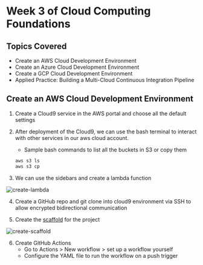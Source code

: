 # Week 3 of Cloud Computing Foundations

## Topics Covered
- Create an AWS Cloud Development Environment
- Create an Azure Cloud Development Environment
- Create a GCP Cloud Development Environment
- Applied Practice: Building a Multi-Cloud Continuous Integration Pipeline

## Create an AWS Cloud Development Environment
1. Create a Cloud9 service in the AWS portal and choose all the default settings
2. After deployment of the Cloud9, we can use the bash terminal to interact with other services in our aws cloud account.

    * Sample bash commands to list all the buckets in S3 or copy them
    ```bash
    aws s3 ls
    aws s3 cp
    ```
3. We can use the sidebars and create a lambda function 

![create-lambda](https://user-images.githubusercontent.com/92244042/179402103-6636b745-70e7-4061-bd9a-d677f98a04c2.png)

4. Create a GitHub repo and git clone into cloud9 environment via SSH to allow encrypted bidirectional communication

5. Create the [scaffold](https://github.com/jingyiyanlol/Coursera-Cloud-Computing-Foundations/blob/main/Week-3/scaffold) for the project

![create-scaffold](https://user-images.githubusercontent.com/92244042/179402446-976b2b1b-56f7-402b-81d4-fb28f5608cd8.png)

6. Create GitHub Actions
    * Go to Actions > New workflow > set up a workflow yourself 
    * Configure the YAML file to run the workflow on a push trigger



